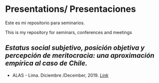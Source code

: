 # Presentations/ Presentaciones

Este es mi repositorio para seminarios.

This is my repository for seminars, conferences and meetings

## _Estatus social subjetivo, posición objetiva y percepción de meritocracia: una aproximación empírica al caso de Chile._ 
* ALAS - Lima. Diciembre /December, 2019. [_Link_](alas-lima-2019/presentacion-alas19.html)
